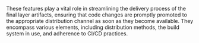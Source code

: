 These features play a vital role in streamlining the delivery process of the final layer artifacts,
ensuring that code changes are promptly promoted to the appropriate distribution channel as soon as they become available.
They encompass various elements, including distribution methods, the build system in use, and adherence to CI/CD practices.